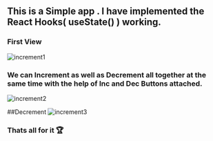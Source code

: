 ## This is a Simple app . I have implemented the React Hooks( useState() ) working. 

### First View
![increment1](https://user-images.githubusercontent.com/76623158/210589168-62f36c11-b7ed-4d1e-96cb-4a8b44f98fd8.jpg)

### We can Increment as well as Decrement all together at the same time with the help of Inc and Dec Buttons attached.
![increment2](https://user-images.githubusercontent.com/76623158/210589184-0f7bb525-c327-4ac1-a40f-ee03f9d69154.jpg)

##Decrement
![increment3](https://user-images.githubusercontent.com/76623158/210589241-11d773fb-b494-4dbf-8e33-63285b443324.jpg)

### Thats all for it 🏆
